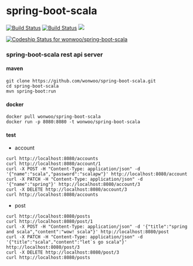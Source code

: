 # spring-boot-scala

[![Build Status](https://travis-ci.org/wonwoo/spring-boot-scala.svg?branch=master)](https://travis-ci.org/wonwoo/spring-boot-scala)
[![Build Status](https://semaphoreci.com/api/v1/wonwoo/spring-boot-scala-2/branches/master/badge.svg)](https://semaphoreci.com/wonwoo/spring-boot-scala-2)
[![](https://badge.imagelayers.io/wonwoo/spring-boot-scala:latest.svg)](https://imagelayers.io/?images=wonwoo/spring-boot-scala:latest 'Get your own badge on imagelayers.io')

[ ![Codeship Status for wonwoo/spring-boot-scala](https://app.codeship.com/projects/5c742ef0-c469-0134-937e-621863df2064/status?branch=master)](https://app.codeship.com/projects/197927)



### spring-boot-scala rest api server


#### maven 
```
git clone https://github.com/wonwoo/spring-boot-scala.git
cd spring-boot-scala
mvn spring-boot:run
```

#### docker
```
docker pull wonwoo/spring-boot-scala
docker run -p 8080:8080 -t wonwoo/spring-boot-scala

```


#### test
- account
```
curl http://localhost:8080/accounts
curl http://localhost:8080/account/1
curl -X POST -H "Content-Type: application/json" -d '{"name":"scala","password":"scalapw"}' http://localhost:8080/account
curl -X PATCH -H "Content-Type: application/json" -d '{"name":"spring"}' http://localhost:8080/account/3
curl -X DELETE http://localhost:8080/account/3
curl http://localhost:8080/accounts
```
- post
```
curl http://localhost:8080/posts
curl http://localhost:8080/post/1
curl -X POST -H "Content-Type: application/json" -d '{"title":"spring and scala","content":"wow! scala"}' http://localhost:8080/post
curl -X PATCH -H "Content-Type: application/json" -d '{"title":"scala","content":"let`s go scala"}' http://localhost:8080/post/3
curl -X DELETE http://localhost:8080/post/3
curl http://localhost:8080/posts
```


